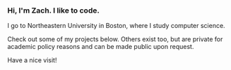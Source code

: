 ### Hi, I'm Zach. I like to code.

I go to Northeastern University in Boston, where I study computer science.

Check out some of my projects below. Others exist too, but are private for academic policy reasons and can be made public upon request.

Have a nice visit!



<!--
**zatchet/zatchet** is a ✨ _special_ ✨ repository because its `README.md` (this file) appears on your GitHub profile.

Here are some ideas to get you started:

- 🔭 I’m currently working on ...
- 🌱 I’m currently learning ...
- 👯 I’m looking to collaborate on ...
- 🤔 I’m looking for help with ...
- 💬 Ask me about ...
- 📫 How to reach me: ...
- 😄 Pronouns: ...
- ⚡ Fun fact: ...
-->
